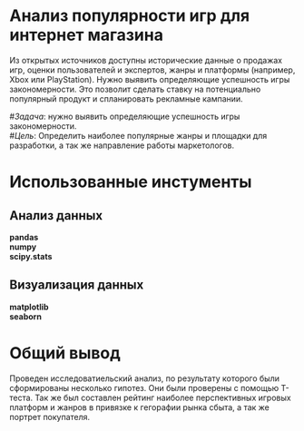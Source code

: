# Анализ популярности игр для интернет магазина  
Из открытых источников доступны исторические данные о продажах игр, оценки пользователей и экспертов, жанры и платформы (например, Xbox или PlayStation). Нужно выявить определяющие успешность игры закономерности. Это позволит сделать ставку на потенциально популярный продукт и спланировать рекламные кампании.
  
#*Задача*: нужно выявить определяющие успешность игры закономерности.  
#*Цель*: Определить наиболее популярные жанры и площадки для разработки, а так же направление работы маркетологов.  
  
# Использованные инстументы  
## **Анализ данных**  
**pandas**  
**numpy**  
**scipy.stats**
  
## Визуализация данных  
**matplotlib**  
**seaborn**  
 
# Общий вывод  
Проведен исследоватиельский анализ, по результату которого были сформированы несколько гипотез. Они были проверены с помощью T-теста.
Так же был составлен рейтинг наиболее перспективных игровых платформ и жанров в привязке к гегорафии рынка сбыта, а так же портрет покупателя.
 

